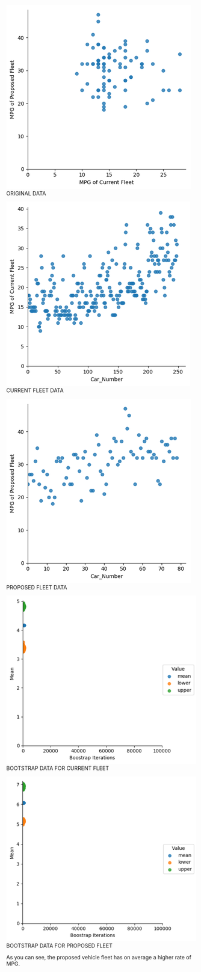 ![logo](./scaterplot.png?raw=true)
ORIGINAL DATA  

![logo](./scaterplotCurr.png?raw=true)	
CURRENT FLEET DATA  

![logo](./scaterplotPro.png?raw=true)
PROPOSED FLEET DATA  

![logo](./CurrBootstrap.png?raw=true)
BOOTSTRAP DATA FOR CURRENT FLEET  

![logo](./ProBootstrap.png?raw=true)
BOOTSTRAP DATA FOR PROPOSED FLEET  

As you can see, the proposed vehicle fleet has on average a higher rate of MPG.
